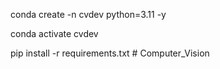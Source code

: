 conda create -n cvdev python=3.11 -y

conda activate cvdev

pip install -r requirements.txt
#   C o m p u t e r _ V i s i o n  
 
